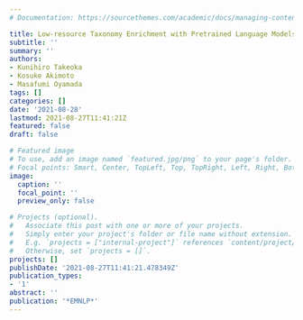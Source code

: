 ```yaml
---
# Documentation: https://sourcethemes.com/academic/docs/managing-content/

title: Low-resource Taxonomy Enrichment with Pretrained Language Models
subtitle: ''
summary: ''
authors:
- Kunihiro Takeoka
- Kosuke Akimoto
- Masafumi Oyamada
tags: []
categories: []
date: '2021-08-28'
lastmod: 2021-08-27T11:41:21Z
featured: false
draft: false

# Featured image
# To use, add an image named `featured.jpg/png` to your page's folder.
# Focal points: Smart, Center, TopLeft, Top, TopRight, Left, Right, BottomLeft, Bottom, BottomRight.
image:
  caption: ''
  focal_point: ''
  preview_only: false

# Projects (optional).
#   Associate this post with one or more of your projects.
#   Simply enter your project's folder or file name without extension.
#   E.g. `projects = ["internal-project"]` references `content/project/deep-learning/index.md`.
#   Otherwise, set `projects = []`.
projects: []
publishDate: '2021-08-27T11:41:21.478349Z'
publication_types:
- '1'
abstract: ''
publication: '*EMNLP*'
---
```

